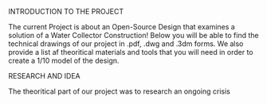 INTRODUCTION TO THE PROJECT

The current Project is about an Open-Source Design that examines a solution of a Water Collector Construction!
Below you will be able to find the technical drawings of our project in .pdf, .dwg and .3dm forms.
We also provide a list af theoritical materials and tools that you will need in order to create a 1/10 model of the design.



RESEARCH AND IDEA

The theoritical part of our project was to research an ongoing crisis 
